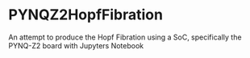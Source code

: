 # PYNQZ2HopfFibration
An attempt to produce the Hopf Fibration using a SoC, specifically the PYNQ-Z2 board with Jupyters Notebook
